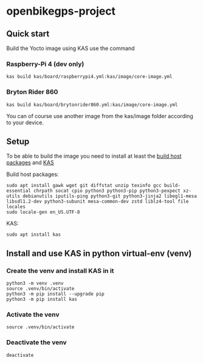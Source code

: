 # openbikegps-project

## Quick start

Build the Yocto image using KAS use the command
### Raspberry-Pi 4 (dev only)
```
kas build kas/board/raspberrypi4.yml:kas/image/core-image.yml
```

### Bryton Rider 860
```
kas build kas/board/brytonrider860.yml:kas/image/core-image.yml
```
You can of course use another image from the kas/image folder according to your device.

## Setup

To be able to build the image you need to install at least the [build host packages](https://docs.yoctoproject.org/brief-yoctoprojectqs/index.html#build-host-packages) and [KAS](https://github.com/siemens/kas)

Build host packages:
```
sudo apt install gawk wget git diffstat unzip texinfo gcc build-essential chrpath socat cpio python3 python3-pip python3-pexpect xz-utils debianutils iputils-ping python3-git python3-jinja2 libegl1-mesa libsdl1.2-dev python3-subunit mesa-common-dev zstd liblz4-tool file locales
sudo locale-gen en_US.UTF-8
```

KAS:
```
sudo apt install kas
```

## Install and use KAS in python virtual-env (venv)

### Create the venv and install KAS in it
```
python3 -m venv .venv
source .venv/bin/activate
python3 -m pip install --upgrade pip
python3 -m pip install kas
```

### Activate the venv
```
source .venv/bin/activate
```

### Deactivate the venv
```
deactivate
```
